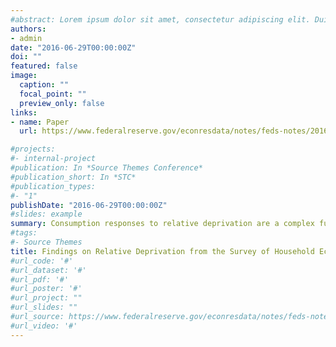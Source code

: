 ```yaml
---
#abstract: Lorem ipsum dolor sit amet, consectetur adipiscing elit. Duis posuere tellus
authors:
- admin
date: "2016-06-29T00:00:00Z"
doi: ""
featured: false
image:
  caption: ""
  focal_point: ""
  preview_only: false
links:
- name: Paper
  url: https://www.federalreserve.gov/econresdata/notes/feds-notes/2016/findings-on-relative-deprivation-from-the-survey-of-household-economics-and-decisionmaking-20160629.html

#projects:
#- internal-project
#publication: In *Source Themes Conference*
#publication_short: In *STC*
#publication_types:
#- "1"
publishDate: "2016-06-29T00:00:00Z"
#slides: example
summary: Consumption responses to relative deprivation are a complex function of costs.
#tags:
#- Source Themes
title: Findings on Relative Deprivation from the Survey of Household Economics and Decisionmaking
#url_code: '#'
#url_dataset: '#'
#url_pdf: '#'
#url_poster: '#'
#url_project: ""
#url_slides: ""
#url_source: https://www.federalreserve.gov/econresdata/notes/feds-notes/2016/findings-on-relative-deprivation-from-the-survey-of-household-economics-and-decisionmaking-20160629.html
#url_video: '#'
---
```

